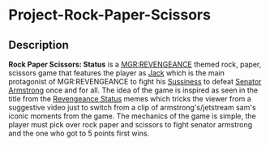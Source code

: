 # Project-Rock-Paper-Scissors

## Description
**Rock Paper Scissors: Status** is a [MGR:REVENGEANCE](https://metalgear.fandom.com/wiki/Metal_Gear_Rising:_Revengeance) themed rock, paper, scissors game that features the player as [Jack](https://metalgear.fandom.com/wiki/Raiden) which is the main protagonist of MGR:REVENGEANCE to fight his [Sussiness](https://knowyourmeme.com/memes/sus-among-us) to defeat [Senator Armstrong](https://metalgear.fandom.com/wiki/Steven_Armstrong) once and for all. The idea of the game is inspired as seen in the title from the [Revengeance Status]() memes which tricks the viewer from a suggestive video just to switch from a clip of armstrong's/jetstream sam's iconic moments from the game. The mechanics of the game is simple, the player must pick over rock paper and scissors to fight senator armstrong and the one who got to 5 points first wins. 
